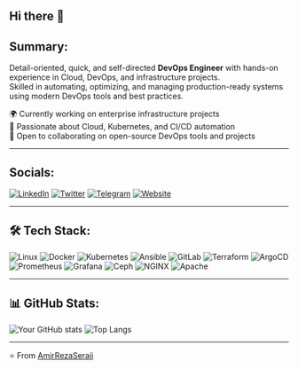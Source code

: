 ## Hi there 👋


## Summary:
Detail-oriented, quick, and self-directed **DevOps Engineer** with hands-on experience in Cloud, DevOps, and infrastructure projects.  
Skilled in automating, optimizing, and managing production-ready systems using modern DevOps tools and best practices.

🌍 Currently working on enterprise infrastructure projects  
🚀 Passionate about Cloud, Kubernetes, and CI/CD automation  
🤝 Open to collaborating on open-source DevOps tools and projects  

---

## Socials:

[![LinkedIn](https://img.shields.io/badge/LINKEDIN-blue?style=for-the-badge&logo=linkedin)](https://www.linkedin.com/in/amir-seraji/)
[![Twitter](https://img.shields.io/badge/TWITTER-blue?style=for-the-badge&logo=twitter)](https://twitter.com/YOUR_TWITTER)
[![Telegram](https://img.shields.io/badge/TELEGRAM-blue?style=for-the-badge&logo=telegram)](https://t.me/arseraji)
[![Website](https://img.shields.io/badge/PORTFOLIO-000000?style=for-the-badge&logo=About.me&logoColor=white)](https://linuxstack.ir)

---

## 🛠 Tech Stack:

![Linux](https://img.shields.io/badge/Linux-FCC624?style=for-the-badge&logo=linux&logoColor=black)
![Docker](https://img.shields.io/badge/Docker-2496ED?style=for-the-badge&logo=docker&logoColor=white)
![Kubernetes](https://img.shields.io/badge/Kubernetes-326CE5?style=for-the-badge&logo=kubernetes&logoColor=white)
![Ansible](https://img.shields.io/badge/Ansible-EE0000?style=for-the-badge&logo=ansible&logoColor=white)
![GitLab](https://img.shields.io/badge/GitLab-FC6D26?style=for-the-badge&logo=gitlab&logoColor=white)
![Terraform](https://img.shields.io/badge/Terraform-7B42BC?style=for-the-badge&logo=terraform&logoColor=white)
![ArgoCD](https://img.shields.io/badge/ArgoCD-32CD32?style=for-the-badge)
![Prometheus](https://img.shields.io/badge/Prometheus-E6522C?style=for-the-badge&logo=prometheus&logoColor=white)
![Grafana](https://img.shields.io/badge/Grafana-F46800?style=for-the-badge&logo=grafana&logoColor=white)
![Ceph](https://img.shields.io/badge/Ceph-FF0000?style=for-the-badge&logo=ceph&logoColor=white)
![NGINX](https://img.shields.io/badge/NGINX-009639?style=for-the-badge&logo=nginx&logoColor=white)
![Apache](https://img.shields.io/badge/Apache-D22128?style=for-the-badge&logo=apache&logoColor=white)

---

## 📊 GitHub Stats:

![Your GitHub stats](https://github-readme-stats.vercel.app/api?username=AmirRezaSeraji&show_icons=true&theme=radical)
![Top Langs](https://github-readme-stats.vercel.app/api/top-langs/?username=AmirRezaSeraji&layout=compact&theme=radical)

---

⭐️ From [AmirRezaSeraji](https://github.com/AmirRezaSeraji)
